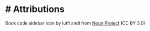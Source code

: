# # Attributions

Book code sidebar icon by lutfi andi from <a href="https://thenounproject.com/browse/icons/term/book-code/" target="_blank" title="book code Icons">Noun Project</a> (CC BY 3.0)